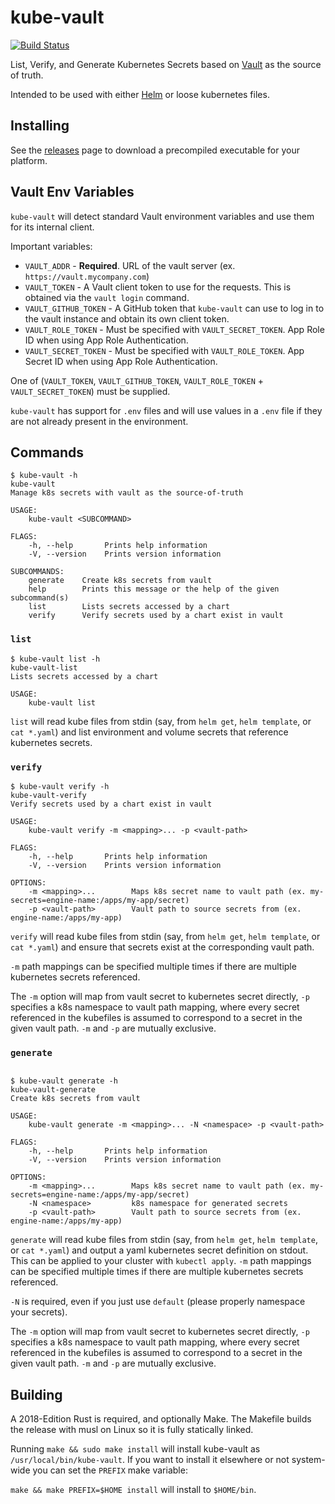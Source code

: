 # kube-vault

[![Build Status](https://travis-ci.org/bsundsrud/kube-vault-rs.svg?branch=master)](https://travis-ci.org/bsundsrud/kube-vault-rs)

List, Verify, and Generate Kubernetes Secrets based on
[Vault](https://www.vaultproject.io/) as the source of truth.

Intended to be used with either [Helm](https://helm.sh/) or loose kubernetes files.

## Installing

See the [releases](https://github.com/bsundsrud/kube-vault-rs/releases)
page to download a precompiled executable for your platform.

## Vault Env Variables

`kube-vault` will detect standard Vault environment variables and
use them for its internal client.

Important variables:

* `VAULT_ADDR` - **Required**. URL of the vault server (ex. `https://vault.mycompany.com`)
* `VAULT_TOKEN` - A Vault client token to use for the requests.
  This is obtained via the `vault login` command.
* `VAULT_GITHUB_TOKEN` - A GitHub token that `kube-vault` can use to log in
  to the vault instance and obtain its own client token.
* `VAULT_ROLE_TOKEN` - Must be specified with `VAULT_SECRET_TOKEN`.
  App Role ID when using App Role Authentication.
* `VAULT_SECRET_TOKEN` - Must be specified with `VAULT_ROLE_TOKEN`.
  App Secret ID when using App Role Authentication.

One of (`VAULT_TOKEN`, `VAULT_GITHUB_TOKEN`,
`VAULT_ROLE_TOKEN` + `VAULT_SECRET_TOKEN`) must be supplied.

`kube-vault` has support for `.env` files and will use values in a `.env` file
if they are not already present in the environment.

## Commands

```
$ kube-vault -h
kube-vault
Manage k8s secrets with vault as the source-of-truth

USAGE:
    kube-vault <SUBCOMMAND>

FLAGS:
    -h, --help       Prints help information
    -V, --version    Prints version information

SUBCOMMANDS:
    generate    Create k8s secrets from vault
    help        Prints this message or the help of the given subcommand(s)
    list        Lists secrets accessed by a chart
    verify      Verify secrets used by a chart exist in vault
```

### `list`

```
$ kube-vault list -h
kube-vault-list
Lists secrets accessed by a chart

USAGE:
    kube-vault list
```

`list` will read kube files from stdin (say, from `helm get`, `helm template`,
or `cat *.yaml`) and list environment and volume secrets that
reference kubernetes secrets.

### `verify`

```
$ kube-vault verify -h
kube-vault-verify
Verify secrets used by a chart exist in vault

USAGE:
    kube-vault verify -m <mapping>... -p <vault-path>

FLAGS:
    -h, --help       Prints help information
    -V, --version    Prints version information

OPTIONS:
    -m <mapping>...        Maps k8s secret name to vault path (ex. my-secrets=engine-name:/apps/my-app/secret)
    -p <vault-path>        Vault path to source secrets from (ex. engine-name:/apps/my-app)
```

`verify` will read kube files from stdin (say, from `helm get`, `helm template`,
or `cat *.yaml`) and ensure that secrets exist at the corresponding vault path.

`-m` path mappings can be specified multiple times if there are multiple
kubernetes secrets referenced.

The `-m` option will map from vault secret to kubernetes secret directly,
`-p` specifies a k8s namespace to vault path mapping, where every secret
referenced in the kubefiles is assumed to correspond to a secret in
the given vault path. `-m` and `-p` are mutually exclusive.

### `generate`

```

$ kube-vault generate -h
kube-vault-generate
Create k8s secrets from vault

USAGE:
    kube-vault generate -m <mapping>... -N <namespace> -p <vault-path>

FLAGS:
    -h, --help       Prints help information
    -V, --version    Prints version information

OPTIONS:
    -m <mapping>...        Maps k8s secret name to vault path (ex. my-secrets=engine-name:/apps/my-app/secret)
    -N <namespace>         k8s namespace for generated secrets
    -p <vault-path>        Vault path to source secrets from (ex. engine-name:/apps/my-app)

```

`generate` will read kube files from stdin (say, from `helm get`, `helm template`,
or `cat *.yaml`) and output a yaml kubernetes secret definition on stdout.
This can be applied to your cluster with `kubectl apply`. `-m` path mappings
can be specified multiple times if there are multiple kubernetes secrets referenced.

`-N` is required, even if you just use `default`
(please properly namespace your secrets).

The `-m` option will map from vault secret to kubernetes secret directly,
`-p` specifies a k8s namespace to vault path mapping, where every secret
referenced in the kubefiles is assumed to correspond to a secret in
the given vault path. `-m` and `-p` are mutually exclusive.

## Building

A 2018-Edition Rust is required, and optionally Make.
The Makefile builds the release with musl on Linux so it is fully statically linked.

Running `make && sudo make install` will install kube-vault as `/usr/local/bin/kube-vault`.
If you want to install it elsewhere or not system-wide you can set the
`PREFIX` make variable:

`make && make PREFIX=$HOME install` will install to `$HOME/bin`.
